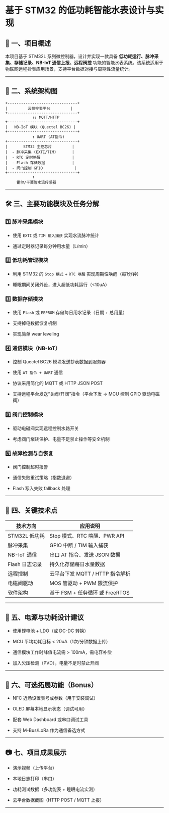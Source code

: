 # 基于 STM32 的低功耗智能水表设计与实现
🧭 一、项目概述
----------------

本项目基于 STM32L 系列微控制器，设计并实现一款具备 **低功耗运行、脉冲采集、存储记录、NB-IoT 通信上报、远程阀控** 功能的智能水表系统。该系统适用于物联网远程抄表应用场景，支持平台数据对接与周期性流量统计。

* * *

🧩 二、系统架构图
----------------

```
+-------------------------------+
|         云端抄表平台         |
+-------------------------------+
            ↑↓ MQTT/HTTP
+-------------------------------+
|   NB-IoT 模块 (Quectel BC26) |
+-------------------------------+
            ↑ UART (AT指令)
+-------------------------------+
|       STM32 主控芯片         |
|  - 脉冲采集 (EXTI/TIM)       |
|  - RTC 定时唤醒              |
|  - Flash 存储数据            |
|  - 阀门控制 GPIO              |
+-------------------------------+
            ↑
     霍尔/干簧管水流传感器
```

* * *

🛠️ 三、主要功能模块及任务分解
-----------------

### 1️⃣ 脉冲采集模块

* 使用 `EXTI` 或 `TIM 输入捕获` 实现水流脉冲统计
    
* 通过定时器记录每分钟用水量（L/min）
    

### 2️⃣ 低功耗管理模块

* 利用 STM32 的 `Stop 模式` + `RTC 唤醒` 实现周期性唤醒（每1分钟）
    
* 睡眠期间关闭外设，进入超低功耗运行（<10uA）
    

### 3️⃣ 数据存储模块

* 使用 `Flash` 或 `EEPROM` 存储每日用水记录（日期 + 总用量）
    
* 支持掉电数据恢复机制
    
* 实现简单 wear leveling
    

### 4️⃣ 通信模块（NB-IoT）

* 控制 Quectel BC26 模块发送抄表数据到服务器
    
* 使用 `AT 指令 + UART` 通信
    
* 协议采用简化的 MQTT 或 HTTP JSON POST
    
* 支持远程平台发送“关阀/开阀”指令（平台下发 → MCU 控制 GPIO 驱动电磁阀）
    

### 5️⃣ 阀门控制模块

* 驱动电磁阀实现远程控制水路开关
    
* 考虑阀门堵转保护、电量不足禁止操作等安全机制
    

### 6️⃣ 故障检测与自恢复

* 阀门控制超时报警
    
* 通信失败重试策略（指数退避）
    
* Flash 写入失败 fallback 处理
    

* * *

📑 四、关键技术点
----------

| 技术方向 | 应用说明 |
| --- | --- |
| STM32L 低功耗 | Stop 模式、RTC 唤醒、PWR API |
| 脉冲采集 | GPIO 中断 / TIM 输入捕获 |
| NB-IoT 通信 | 串口 AT 指令、发送 JSON 数据 |
| Flash 日志记录 | 持久化存储每日水量数据 |
| 远程控制 | 云平台下发 MQTT / HTTP 指令解析 |
| 电磁阀驱动 | MOS 管驱动 + PWM 限流保护 |
| 软件架构 | 基于 FSM + 任务循环 或 FreeRTOS |

* * *

🔋 五、电源与功耗设计建议
--------------

* 使用锂电池 + LDO（或 DC-DC 转换）
    
* MCU 平均功耗目标 < 20uA（1次/分钟数据上传）
    
* 通信模块工作时峰值电流需 > 100mA，需电容补偿
    
* 加入欠压检测（PVD），电量不足时禁止开阀
    

* * *

📌 六、可选拓展功能（Bonus）
------------------

* NFC 近场设置表号或参数（用于安装调试）
    
* OLED 屏幕本地显示状态（调试可用）
    
* 配套 Web Dashboard 或串口调试工具
    
* 支持 M-Bus/LoRa 作为通信备选方式
    

* * *

📷 七、项目成果展示
-----------------

* 演示视频（上传平台）
    
* 本地日志打印（串口）
    
* 功耗测试数据（多功能表 + 睡眠电流实测）
    
* 云平台数据截图（HTTP POST / MQTT 上报）
    

* * *
